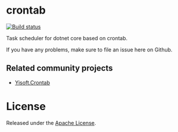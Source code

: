 # crontab

[![Build status](https://ci.appveyor.com/api/projects/status/60src7vgk6djj28d?svg=true)](https://ci.appveyor.com/project/yiteam/crontab-i5h5o)

Task scheduler for dotnet core based on crontab.

If you have any problems, make sure to file an issue here on Github.

## Related community projects
* [Yisoft.Crontab](https://github.com/yisoft/crontab)

# License
Released under the [Apache License](License.txt).